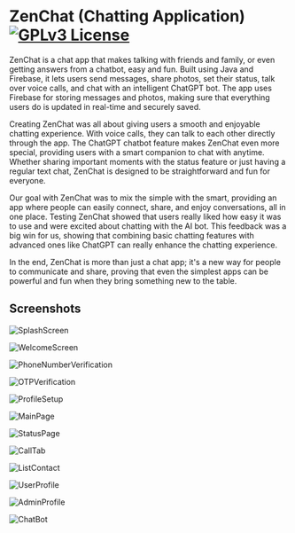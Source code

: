 
# ZenChat (Chatting Application) [![GPLv3 License](https://img.shields.io/badge/License-GPL%20v3-yellow.svg)](https://opensource.org/licenses/)

ZenChat is a chat app that makes talking with friends and family, or even getting 
answers from a chatbot, easy and fun. Built using Java and Firebase, it lets users send 
messages, share photos, set their status, talk over voice calls, and chat with an intelligent ChatGPT bot. The app uses Firebase for storing messages and photos, making sure that everything users do is updated in real-time and securely saved.

Creating ZenChat was all about giving users a smooth and enjoyable chatting 
experience. With voice calls, they can talk to each other directly through the app. The 
ChatGPT chatbot feature makes ZenChat even more special, providing users with a smart 
companion to chat with anytime. Whether sharing important moments with the status feature 
or just having a regular text chat, ZenChat is designed to be straightforward and fun for 
everyone.

Our goal with ZenChat was to mix the simple with the smart, providing an app where 
people can easily connect, share, and enjoy conversations, all in one place. Testing ZenChat showed that users really liked how easy it was to use and were excited about chatting with the AI bot. This feedback was a big win for us, showing that combining basic chatting features with advanced ones like ChatGPT can really enhance the chatting experience.

In the end, ZenChat is more than just a chat app; it's a new way for people to 
communicate and share, proving that even the simplest apps can be powerful and fun when 
they bring something new to the table.







## Screenshots

![SplashScreen](https://github.com/BasheerMohamed/ZenChat/assets/143797410/e9b93212-c1e3-4c02-b6f0-41ddff79149e)

![WelcomeScreen](https://github.com/BasheerMohamed/ZenChat/assets/143797410/a7d43c00-6f60-42fe-ad4d-d0aa9a235ee8) 

![PhoneNumberVerification](https://github.com/BasheerMohamed/ZenChat/assets/143797410/64d95ffb-6a9b-42cb-b2da-3998adf2f56d)

![OTPVerification](https://github.com/BasheerMohamed/ZenChat/assets/143797410/b6a7f283-83e1-400e-8b9c-250ed1e07492) 

![ProfileSetup](https://github.com/BasheerMohamed/ZenChat/assets/143797410/12123234-303d-424b-8318-35da02bf8535)

![MainPage](https://github.com/BasheerMohamed/ZenChat/assets/143797410/301abe59-d7a9-4cb3-8d6c-dc73dcb8a003)

![StatusPage](https://github.com/BasheerMohamed/ZenChat/assets/143797410/ff0b945e-0cba-4edb-9050-14991aad63cc)

![CallTab](https://github.com/BasheerMohamed/ZenChat/assets/143797410/62ef835f-3770-48a7-b468-6022906495e6)

![ListContact](https://github.com/BasheerMohamed/ZenChat/assets/143797410/b59f5966-3128-4431-9c8d-e82bc6b2f16a)

![UserProfile](https://github.com/BasheerMohamed/ZenChat/assets/143797410/df9641b9-a78f-448c-93fb-beef564d0222)

![AdminProfile](https://github.com/BasheerMohamed/ZenChat/assets/143797410/a576d181-5704-47cf-9f11-0ade00f586cb)

![ChatBot](https://github.com/BasheerMohamed/ZenChat/assets/143797410/280fe49d-cc07-4918-853f-2032b3692db1)
